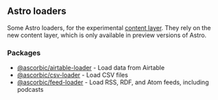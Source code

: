 ## Astro loaders

Some Astro loaders, for the experimental [content layer](https://astro.build/blog/future-of-astro-content-layer/). They rely on the new content layer, which is only available in preview versions of Astro.

### Packages

- [@ascorbic/airtable-loader](packages/airtable) - Load data from Airtable
- [@ascorbic/csv-loader](packages/csv) - Load CSV files
- [@ascorbic/feed-loader](packages/feed) - Load RSS, RDF, and Atom feeds, including podcasts
